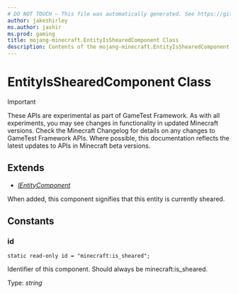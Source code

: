 ```yaml
---
# DO NOT TOUCH — This file was automatically generated. See https://github.com/Mojang/MinecraftApiDocsGenerator to modify descriptions, examples, etc.
author: jakeshirley
ms.author: jashir
ms.prod: gaming
title: mojang-minecraft.EntityIsShearedComponent Class
description: Contents of the mojang-minecraft.EntityIsShearedComponent class.
---
```

# EntityIsShearedComponent Class
>[!IMPORTANT]
>These APIs are experimental as part of GameTest Framework. As with all experiments, you may see changes in functionality in updated Minecraft versions. Check the Minecraft Changelog for details on any changes to GameTest Framework APIs. Where possible, this documentation reflects the latest updates to APIs in Minecraft beta versions.

## Extends
- [*IEntityComponent*](IEntityComponent.md)

When added, this component signifies that this entity is currently sheared.

## Constants

### **id**
`static read-only id = "minecraft:is_sheared";`

Identifier of this component. Should always be minecraft:is_sheared.

Type: *string*
